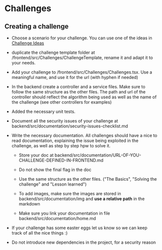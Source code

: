 # Challenges

## Creating a challenge


- Choose a scenario for your challenge. You can use one of the ideas in [Challenge Ideas](https://github.com/DamnVulnerableCryptoApp/DamnVulnerableCryptoApp/wiki/About-Encodings/Challenge-Ideas)

- duplicate the challenge template folder at /frontend/src/Challenges/ChallengeTemplate, rename it and adapt it to your needs.

- Add your challenge to /frontend/src/Challenges/Challenges.tsx. Use a meaningful name, and use it for the url (with hyphen if needed)

- In the backend create a controller and a service files. Make sure to follow the same structure as the other files. The path and url of the controller should reflect the algorithm being used as well as the name of the challenge (see other controllers for examples)

- Added the necessary unit tests. 

- Document all the security issues of your challenge at backend/src/documentation/security-issues-checklist.md

- Write the necessary documentation. All challenges should have a nice to read documentation, explaining the issue being exploited in the challenge, as well as step by step hpw to solve it. 

  - Store your doc at backend/src/documentation/URL-OF-YOU-CHALLENGE-DEFINED-IN-FRONTEND.md

  - Do not show the final flag in the doc

  - Use the same structure as the other files. ("The Basics", "Solving the challenge" and "Lesson learned")

  - To add images, make sure the images are stored in backend/src/documentation/img and **use a relative path** in the markdown

  - Make sure you link your documentation in file backend/src/documentation/home.md

- If your challenge has some easter eggs let us know so we can keep track of all the nice things :) 

- Do not introduce new dependencies in the project, for a security reason 

